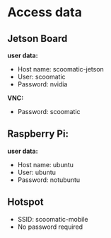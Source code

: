 # Access data

## Jetson Board

**user data:**
- Host name: scoomatic-jetson
- User: scoomatic
- Password: nvidia

**VNC:**
- Password: scoomatic

## Raspberry Pi:

**user data:**
- Host name: ubuntu
- User: ubuntu
- Password: notubuntu


## Hotspot

- SSID: scoomatic-mobile
- No password required
